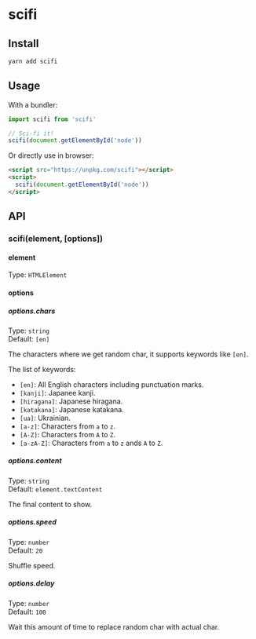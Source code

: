 
# scifi

## Install

```bash
yarn add scifi
```

## Usage

With a bundler:

```js
import scifi from 'scifi'

// Sci-fi it!
scifi(document.getElementById('node'))
```

Or directly use in browser:

```html
<script src="https://unpkg.com/scifi"></script>
<script>
  scifi(document.getElementById('node'))
</script>
```

## API

### scifi(element, [options])

#### element

Type: `HTMLElement`

#### options

##### options.chars

Type: `string`<br>
Default: `[en]`

The characters where we get random char, it supports keywords like `[en]`.

The list of keywords:

- `[en]`: All English characters including punctuation marks.
- `[kanji]`: Japanee kanji.
- `[hiragana]`: Japanese hiragana.
- `[katakana]`: Japanese katakana.
- `[ua]`: Ukrainian.
- `[a-z]`: Characters from `a` to `z`.
- `[A-Z]`: Characters from `A` to `Z`.
- `[a-zA-Z]`: Characters from `a` to `z` ands `A` to `Z`.

##### options.content

Type: `string`<br>
Default: `element.textContent`

The final content to show.

##### options.speed

Type: `number`<br>
Default: `20`

Shuffle speed.

##### options.delay

Type: `number`<br>
Default: `100`

Wait this amount of time to replace random char with actual char.
